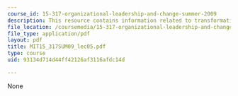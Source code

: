```yaml
---
course_id: 15-317-organizational-leadership-and-change-summer-2009
description: This resource contains information related to transformational leadership.
file_location: /coursemedia/15-317-organizational-leadership-and-change-summer-2009/93134d714d44ff42126af3116afdc14d_MIT15_317SUM09_lec05.pdf
file_type: application/pdf
layout: pdf
title: MIT15_317SUM09_lec05.pdf
type: course
uid: 93134d714d44ff42126af3116afdc14d

---
```

None